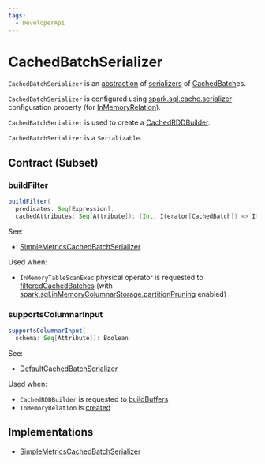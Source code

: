 ```yaml
---
tags:
  - DeveloperApi
---
```


# CachedBatchSerializer

`CachedBatchSerializer` is an [abstraction](#contract) of [serializers](#implementations) of [CachedBatch](CachedBatch.md)es.

`CachedBatchSerializer` is configured using [spark.sql.cache.serializer](../configuration-properties.md#spark.sql.cache.serializer) configuration property (for [InMemoryRelation](../logical-operators/InMemoryRelation.md#getSerializer)).

`CachedBatchSerializer` is used to create a [CachedRDDBuilder](CachedRDDBuilder.md#serializer).

`CachedBatchSerializer` is a `Serializable`.

## Contract (Subset)

### <span id="buildFilter"> buildFilter

```scala
buildFilter(
  predicates: Seq[Expression],
  cachedAttributes: Seq[Attribute]): (Int, Iterator[CachedBatch]) => Iterator[CachedBatch]
```

See:

* [SimpleMetricsCachedBatchSerializer](SimpleMetricsCachedBatchSerializer.md#buildFilter)

Used when:

* `InMemoryTableScanExec` physical operator is requested to [filteredCachedBatches](../physical-operators/InMemoryTableScanExec.md#filteredCachedBatches) (with [spark.sql.inMemoryColumnarStorage.partitionPruning](../configuration-properties.md#spark.sql.inMemoryColumnarStorage.partitionPruning) enabled)

### <span id="supportsColumnarInput"> supportsColumnarInput

```scala
supportsColumnarInput(
  schema: Seq[Attribute]): Boolean
```

See:

* [DefaultCachedBatchSerializer](DefaultCachedBatchSerializer.md#supportsColumnarInput)

Used when:

* `CachedRDDBuilder` is requested to [buildBuffers](CachedRDDBuilder.md#buildBuffers)
* `InMemoryRelation` is [created](../logical-operators/InMemoryRelation.md#apply)

## Implementations

* [SimpleMetricsCachedBatchSerializer](SimpleMetricsCachedBatchSerializer.md)
